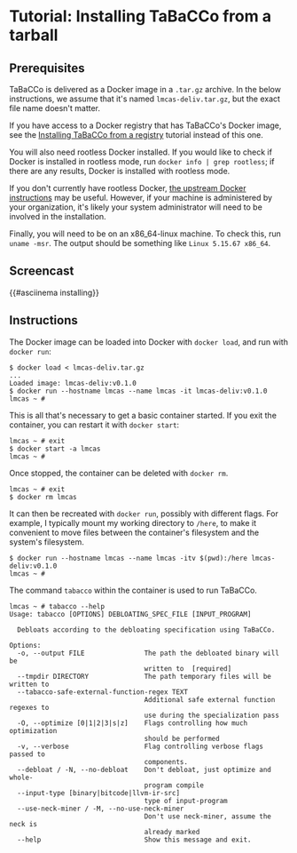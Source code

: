 # Tutorial: Installing TaBaCCo from a tarball

## Prerequisites

TaBaCCo is delivered as a Docker image in a `.tar.gz` archive.
In the below instructions, we assume that it's named `lmcas-deliv.tar.gz`, but the exact file name doesn't matter.

If you have access to a Docker registry that has TaBaCCo's Docker image, see the [Installing TaBaCCo from a registry] tutorial instead of this one.

You will also need rootless Docker installed.
If you would like to check if Docker is installed in rootless mode, run `docker info | grep rootless`; if there are any results, Docker is installed with rootless mode.

If you don't currently have rootless Docker, [the upstream Docker instructions](https://docs.docker.com/engine/security/rootless/) may be useful.
However, if your machine is administered by your organization, it's likely your system administrator will need to be involved in the installation.

Finally, you will need to be on an x86_64-linux machine.
To check this, run `uname -msr`.
The output should be something like `Linux 5.15.67 x86_64`.

[Installing TaBaCCo from a registry]: ./installing-from-registry.md

## Screencast

{{#asciinema installing}}

## Instructions

The Docker image can be loaded into Docker with `docker load`, and run with `docker run`:

```shell
$ docker load < lmcas-deliv.tar.gz
...
Loaded image: lmcas-deliv:v0.1.0
$ docker run --hostname lmcas --name lmcas -it lmcas-deliv:v0.1.0
lmcas ~ #
```

This is all that's necessary to get a basic container started.
If you exit the container, you can restart it with `docker start`:

```shell
lmcas ~ # exit
$ docker start -a lmcas
lmcas ~ #
```

Once stopped, the container can be deleted with `docker rm`.

```shell
lmcas ~ # exit
$ docker rm lmcas
```

It can then be recreated with `docker run`, possibly with different flags.
For example, I typically mount my working directory to `/here`, to make it convenient to move files between the container's filesystem and the system's filesystem.

```shell
$ docker run --hostname lmcas --name lmcas -itv $(pwd):/here lmcas-deliv:v0.1.0
lmcas ~ #
```

The command `tabacco` within the container is used to run TaBaCCo.

```shell
lmcas ~ # tabacco --help
Usage: tabacco [OPTIONS] DEBLOATING_SPEC_FILE [INPUT_PROGRAM]

  Debloats according to the debloating specification using TaBaCCo.

Options:
  -o, --output FILE               The path the debloated binary will be
                                  written to  [required]
  --tmpdir DIRECTORY              The path temporary files will be written to
  --tabacco-safe-external-function-regex TEXT
                                  Additional safe external function regexes to
                                  use during the specialization pass
  -O, --optimize [0|1|2|3|s|z]    Flags controlling how much optimization
                                  should be performed
  -v, --verbose                   Flag controlling verbose flags passed to
                                  components.
  --debloat / -N, --no-debloat    Don't debloat, just optimize and whole-
                                  program compile
  --input-type [binary|bitcode|llvm-ir-src]
                                  type of input-program
  --use-neck-miner / -M, --no-use-neck-miner
                                  Don't use neck-miner, assume the neck is
                                  already marked
  --help                          Show this message and exit.
```
